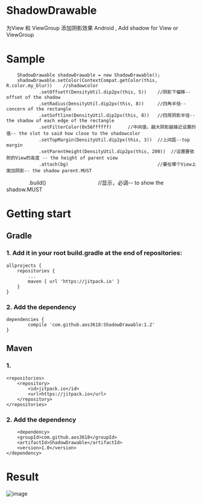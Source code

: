 # ShadowDrawable
为View 和 ViewGroup 添加阴影效果
Android , Add shadow for View or ViewGroup

# Sample

        ShadowDrawable shadowDrawable = new ShadowDrawable();
        shadowDrawable.setColor(ContextCompat.getColor(this, R.color.my_blur))    //shadowcolor
                .setOffsetY(DensityUtil.dip2px(this, 5))    //阴影下偏移--offset of the shadow
                .setRadius(DensityUtil.dip2px(this, 8))     //四角半径--concern of the rectangle
                .setSoftline(DensityUtil.dip2px(this, 8))   //四周阴影半径-- the shadow of each edge of the rectangle
                .setFilterColor(0x56ffffff)      //中间值，越大阴影越接近设置的值-- the slot to said how close to the shadowcolor
                .setTopMargin(DensityUtil.dip2px(this, 3))  //上间距--top margin
                .setParentHeight(DensityUtil.dip2px(this, 200))  //设置要依附的View的高度 -- the height of parent view
                .attach(bg)                                 //要在哪个View上面加阴影-- the shadow parent.MUST
                .build()                                   //显示，必调-- to show the shadow.MUST
# Getting start
## Gradle
###   1. Add it in your root build.gradle at the end of repositories:
	allprojects {
		repositories {
			...
			maven { url 'https://jitpack.io' }
		}
	}
###   2. Add the dependency
	dependencies {
	        compile 'com.github.aos3618:ShadowDrawable:1.2'
	}
        
## Maven
###   1.
	<repositories>
		<repository>
		    <id>jitpack.io</id>
		    <url>https://jitpack.io</url>
		</repository>
	</repositories>
###   2. Add the dependency
     	<dependency>
	    <groupId>com.github.aos3618</groupId>
	    <artifactId>ShadowDrawable</artifactId>
	    <version>1.0</version>
	</dependency>   

# Result
  ![image](https://github.com/aos3618/ShadowDrawable/blob/master/Shadow/shadow.jpg)

